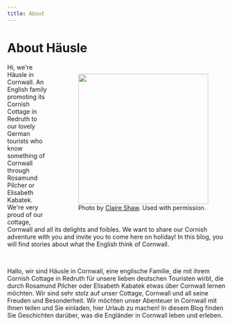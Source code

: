 ```yaml
---
title: About
---
```

# About Häusle

<div style="float:right; margin:10px 0 10px 30px;">
  <figure>
    <img src="../images/uploads/welcome_to_häusle.jpeg" style="width: 300px;" />
    <figcaption>Photo by <a href="http://instagram.com/claire">Claire Shaw</a>. Used with permission.</figcaption>
  </figure>
</div>

Hi, we're Häusle in Cornwall. An English family promoting its Cornish Cottage in Redruth to our lovely German tourists who know something of Cornwall through Rosamund Pilcher or Elisabeth Kabatek. We're very proud of our cottage, Cornwall and all its delights and foibles. We want to share our Cornish adventure with you and invite you to come here on holiday! In this blog, you will find stories about what the English think of Cornwall.

<br />

Hallo, wir sind Häusle in Cornwall, eine englische Familie, die mit ihrem Cornish Cottage in Redruth für unsere lieben deutschen Touristen wirbt, die durch Rosamund Pilcher oder Elisabeth Kabatek etwas über Cornwall lernen möchten. Wir sind sehr stolz auf unser Cottage, Cornwall und all seine Freuden und Besonderheit. Wir möchten unser Abenteuer in Cornwall mit Ihnen teilen und Sie einladen, hier Urlaub zu machen! In diesem Blog finden Sie Geschichten darüber, was die Engländer in Cornwall leben und erleben.
